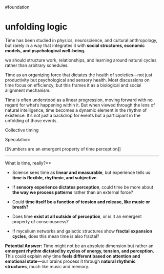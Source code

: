 #foundation 

# unfolding logic

 Time has been studied in physics, neuroscience, and cultural anthropology, but rarely in a way that integrates it with **social structures, economic models, and psychological well-being.**

we should structure work, relationships, and learning around natural cycles rather than arbitrary schedules.
 
 Time as an organizing force that dictates the health of societies—not just productivity but psychological and sensory health. Most discussions on time focus on efficiency, but this frames it as a biological and social alignment mechanism.

Time is often understood as a linear progression, moving forward with no regard for what’s happening within it. But when viewed through the lens of natural intelligence, time becomes a dynamic element in the rhythm of existence. It’s not just a backdrop for events but a participant in the unfolding of those events.

Collective timing 

Speculation: 

[[Numbers are an emergent property of time perception]] 

---

What is time, really?**

- Science sees time as **linear and measurable**, but experience tells us **time is flexible, rhythmic, and subjective**.
    
- If **sensory experience dictates perception**, could time be more about **the way we process patterns** rather than an external force?
    
- Could **time itself be a function of tension and release, like music or breath?**
    
- Does time **exist at all outside of perception**, or is it an emergent property of consciousness?
    
- If mycelium networks and galactic structures show **fractal expansion cycles**, does this mean time is also fractal?
    

**Potential Answer:** Time might not be an absolute dimension but rather an **emergent rhythm dictated by cycles of energy, tension, and perception.** This could explain why time **feels different based on attention and emotional state**—our brains process it through **natural rhythmic structures**, much like music and memory.